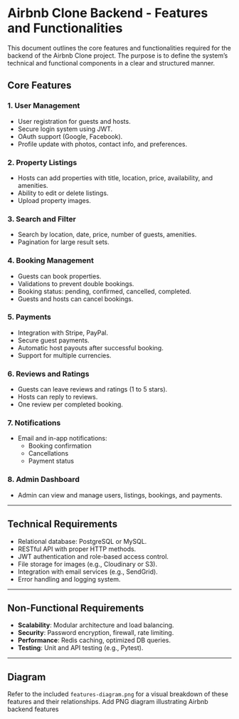 # Airbnb Clone Backend - Features and Functionalities

This document outlines the core features and functionalities required for the backend of the Airbnb Clone project. The purpose is to define the system’s technical and functional components in a clear and structured manner.

##  Core Features

### 1. User Management
- User registration for guests and hosts.
- Secure login system using JWT.
- OAuth support (Google, Facebook).
- Profile update with photos, contact info, and preferences.

### 2. Property Listings
- Hosts can add properties with title, location, price, availability, and amenities.
- Ability to edit or delete listings.
- Upload property images.

### 3. Search and Filter
- Search by location, date, price, number of guests, amenities.
- Pagination for large result sets.

### 4. Booking Management
- Guests can book properties.
- Validations to prevent double bookings.
- Booking status: pending, confirmed, cancelled, completed.
- Guests and hosts can cancel bookings.

### 5. Payments
- Integration with Stripe, PayPal.
- Secure guest payments.
- Automatic host payouts after successful booking.
- Support for multiple currencies.

### 6. Reviews and Ratings
- Guests can leave reviews and ratings (1 to 5 stars).
- Hosts can reply to reviews.
- One review per completed booking.

### 7. Notifications
- Email and in-app notifications:
  - Booking confirmation
  - Cancellations
  - Payment status

### 8. Admin Dashboard
- Admin can view and manage users, listings, bookings, and payments.

---

##  Technical Requirements

- Relational database: PostgreSQL or MySQL.
- RESTful API with proper HTTP methods.
- JWT authentication and role-based access control.
- File storage for images (e.g., Cloudinary or S3).
- Integration with email services (e.g., SendGrid).
- Error handling and logging system.

---

##  Non-Functional Requirements

- **Scalability**: Modular architecture and load balancing.
- **Security**: Password encryption, firewall, rate limiting.
- **Performance**: Redis caching, optimized DB queries.
- **Testing**: Unit and API testing (e.g., Pytest).

---

##  Diagram

Refer to the included `features-diagram.png` for a visual breakdown of these features and their relationships.
Add PNG diagram illustrating Airbnb backend features

